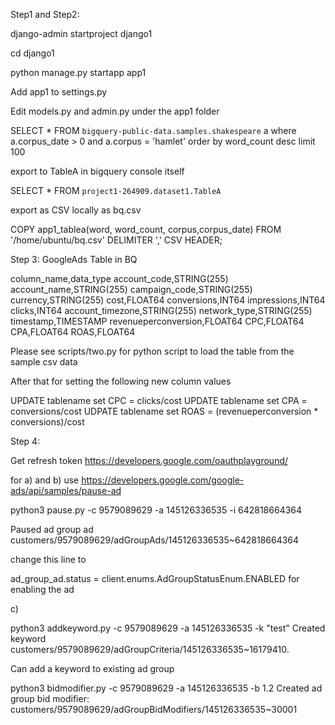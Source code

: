 Step1 and Step2:

django-admin startproject django1

cd django1

python manage.py startapp app1

Add app1 to settings.py

Edit models.py and admin.py under the app1 folder 

SELECT * FROM `bigquery-public-data.samples.shakespeare` a where a.corpus_date > 0 and a.corpus = 'hamlet' order by word_count desc limit 100

export to TableA in bigquery console itself

SELECT * FROM `project1-264909.dataset1.TableA`

export as CSV   locally as bq.csv

COPY app1_tablea(word, word_count, corpus,corpus_date)
FROM '/home/ubuntu/bq.csv'
DELIMITER ','
CSV HEADER;

Step 3:
GoogleAds Table in BQ

column_name,data_type
account_code,STRING(255)
account_name,STRING(255)
campaign_code,STRING(255)
currency,STRING(255)
cost,FLOAT64
conversions,INT64
impressions,INT64
clicks,INT64
account_timezone,STRING(255)
network_type,STRING(255)
timestamp,TIMESTAMP
revenueperconversion,FLOAT64
CPC,FLOAT64
CPA,FLOAT64
ROAS,FLOAT64

Please see scripts/two.py for python script to load the table from the sample csv data

After that for setting the following new column values

UPDATE tablename set CPC =  clicks/cost 
UPDATE tablename set CPA =  conversions/cost
UDPATE tablename set ROAS = (revenueperconversion * conversions)/cost

Step 4:

Get refresh token https://developers.google.com/oauthplayground/

for a) and b) use https://developers.google.com/google-ads/api/samples/pause-ad

python3 pause.py -c 9579089629 -a 145126336535 -i 642818664364

Paused ad group ad customers/9579089629/adGroupAds/145126336535~642818664364

change this line to

ad_group_ad.status = client.enums.AdGroupStatusEnum.ENABLED for enabling the ad

c) 


python3 addkeyword.py -c 9579089629 -a 145126336535 -k "test"
Created keyword customers/9579089629/adGroupCriteria/145126336535~16179410.

Can add a keyword to existing ad group

python3 bidmodifier.py -c 9579089629 -a 145126336535 -b 1.2
Created ad group bid modifier: customers/9579089629/adGroupBidModifiers/145126336535~30001




